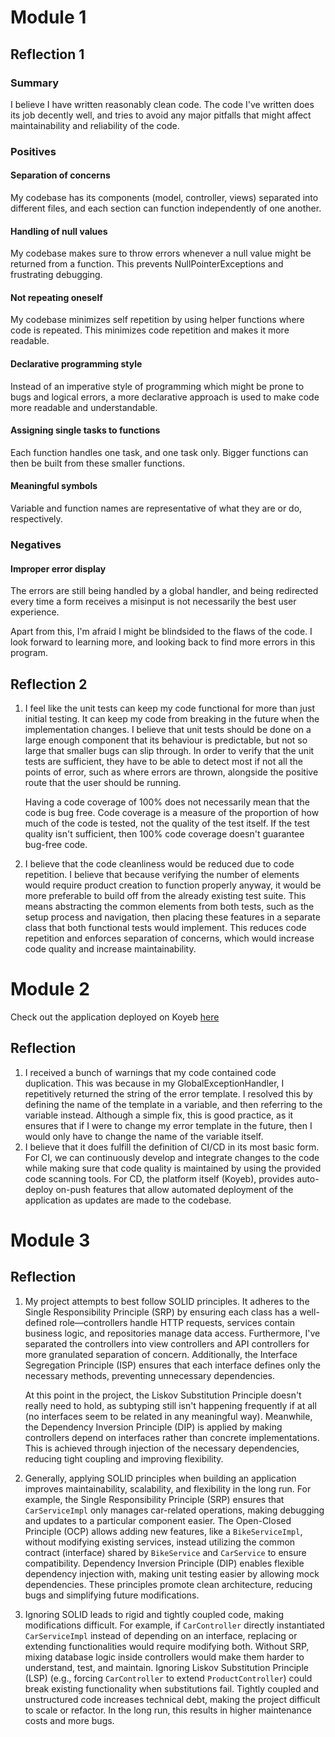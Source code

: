 # Module 1

## Reflection 1

### Summary

I believe I have written reasonably clean code. The code I've written does its job decently well, and tries to avoid any
major pitfalls that might affect maintainability and reliability of the code.

### Positives

#### Separation of concerns

My codebase has its components (model, controller, views) separated into different files, and each section can function
independently of one another.

#### Handling of null values

My codebase makes sure to throw errors whenever a null value might be returned from a function. This prevents
NullPointerExceptions and frustrating debugging.

#### Not repeating oneself

My codebase minimizes self repetition by using helper functions where code is repeated. This minimizes code repetition
and makes it more readable.

#### Declarative programming style

Instead of an imperative style of programming which might be prone to bugs and logical errors, a more declarative
approach is used to make code more readable and understandable.

#### Assigning single tasks to functions

Each function handles one task, and one task only. Bigger functions can then be built from these smaller functions.

#### Meaningful symbols

Variable and function names are representative of what they are or do, respectively.

### Negatives

#### Improper error display

The errors are still being handled by a global handler, and being redirected every time a form receives a misinput is
not necessarily the best user experience.

Apart from this, I'm afraid I might be blindsided to the flaws of the code. I look forward to learning more, and looking
back to find more errors in this program.

## Reflection 2

1. I feel like the unit tests can keep my code functional for more than just initial testing. It can keep my code from
   breaking in the future when the implementation changes. I believe that unit tests should be done on a large enough
   component that its behaviour is predictable, but not so large that smaller bugs can slip through. In order to verify
   that the unit tests are sufficient, they have to be able to detect most if not all the points of error, such as
   where errors are thrown, alongside the positive route that the user should be running.

   Having a code coverage of 100% does not necessarily mean that the code is bug free. Code coverage is a measure of the
   proportion of how much of the code is tested, not the quality of the test itself. If the test quality isn't
   sufficient, then 100% code coverage doesn't guarantee bug-free code.

2. I believe that the code cleanliness would be reduced due to code repetition. I believe that because verifying the
   number of elements would require product creation to function properly anyway, it would be more preferable to build
   off from the already existing test suite. This means abstracting the common elements from both tests, such as the
   setup process and navigation, then placing these features in a separate class that both functional tests would
   implement. This reduces code repetition and enforces separation of concerns, which would increase code quality and
   increase maintainability.

# Module 2

Check out the application deployed on Koyeb [here](https://corresponding-shaylah-thorbert-advpro-1b5743d8.koyeb.app/)

## Reflection

1. I received a bunch of warnings that my code contained code duplication. This was because in my
   GlobalExceptionHandler, I repetitively returned the string of the error template. I resolved this by defining the
   name of the template in a variable, and then referring to the variable instead. Although a simple fix, this is good
   practice, as it ensures that if I were to change my error template in the future, then I would only have to change
   the name of the variable itself.
2. I believe that it does fulfill the definition of CI/CD in its most basic form. For CI, we can continuously develop
   and integrate changes to the code while making sure that code quality is maintained by using the provided code
   scanning tools. For CD, the platform itself (Koyeb), provides auto-deploy on-push features that allow automated
   deployment of the application as updates are made to the codebase.

# Module 3

## Reflection

1. My project attempts to best follow SOLID principles. It adheres to the Single Responsibility Principle (SRP) by ensuring each class has a well-defined role—controllers handle HTTP requests, services contain business logic, and repositories manage data access. Furthermore, I've separated the controllers into view controllers and API controllers for more granulated separation of concern. Additionally, the Interface Segregation Principle (ISP) ensures that each interface defines only the necessary methods, preventing unnecessary dependencies.

   At this point in the project, the Liskov Substitution Principle doesn't really need to hold, as subtyping still isn't happening frequently if at all (no interfaces seem to be related in any meaningful way). Meanwhile, the Dependency Inversion Principle (DIP) is applied by making controllers depend on interfaces rather than concrete implementations. This is achieved through injection of the necessary dependencies, reducing tight coupling and improving flexibility.

2. Generally, applying SOLID principles when building an application improves maintainability, scalability, and flexibility in the long run. For example, the Single Responsibility Principle (SRP) ensures that `CarServiceImpl` only manages car-related operations, making debugging and updates to a particular component easier. The Open-Closed Principle (OCP) allows adding new features, like a `BikeServiceImpl`, without modifying existing services, instead utilizing the common contract (interface) shared by `BikeService` and `CarService` to ensure compatibility. Dependency Inversion Principle (DIP) enables flexible dependency injection with, making unit testing easier by allowing mock dependencies. These principles promote clean architecture, reducing bugs and simplifying future modifications.

3. Ignoring SOLID leads to rigid and tightly coupled code, making modifications difficult. For example, if `CarController` directly instantiated `CarServiceImpl` instead of depending on an interface, replacing or extending functionalities would require modifying both. Without SRP, mixing database logic inside controllers would make them harder to understand, test, and maintain. Ignoring Liskov Substitution Principle (LSP) (e.g., forcing `CarController` to extend `ProductController`) could break existing functionality when substitutions fail. Tightly coupled and unstructured code increases technical debt, making the project difficult to scale or refactor. In the long run, this results in higher maintenance costs and more bugs.